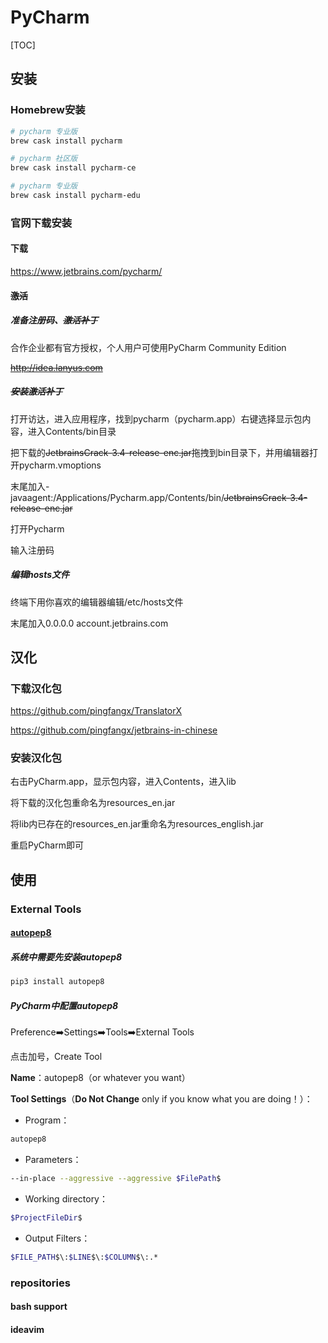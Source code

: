 # PyCharm

[TOC]



## 安装

### Homebrew安装

```bash
# pycharm 专业版
brew cask install pycharm

# pycharm 社区版
brew cask install pycharm-ce

# pycharm 专业版
brew cask install pycharm-edu
```



### 官网下载安装

#### 下载

https://www.jetbrains.com/pycharm/

#### ~~激活~~

##### 准备注册码、~~激活补丁~~

合作企业都有官方授权，个人用户可使用PyCharm Community Edition

~~http://idea.lanyus.com~~

##### ~~安装激活补丁~~

打开访达，进入应用程序，找到pycharm（pycharm.app）右键选择显示包内容，进入Contents/bin目录

把下载的~~JetbrainsCrack-3.4-release-enc.jar~~拖拽到bin目录下，并用编辑器打开pycharm.vmoptions

末尾加入-javaagent:/Applications/Pycharm.app/Contents/bin/~~JetbrainsCrack-3.4-release-enc.jar~~

打开Pycharm

输入注册码

##### 编辑hosts文件

终端下用你喜欢的编辑器编辑/etc/hosts文件

末尾加入0.0.0.0 account.jetbrains.com

## 汉化

### 下载汉化包

https://github.com/pingfangx/TranslatorX

https://github.com/pingfangx/jetbrains-in-chinese

### 安装汉化包

右击PyCharm.app，显示包内容，进入Contents，进入lib

将下载的汉化包重命名为resources_en.jar

将lib内已存在的resources_en.jar重命名为resources_english.jar

重启PyCharm即可

## 使用

### External Tools

#### [autopep8](https://github.com/suliveevil/ultimate-macOS/tree/master/Software%26Setting/CLI/autopep8.md)

##### 系统中需要先安装autopep8

```bash
pip3 install autopep8
```

##### PyCharm中配置autopep8

Preference➡️Settings➡️Tools➡️External Tools

点击加号，Create Tool

**Name**：autopep8（or whatever you want）

**Tool Settings**（**Do Not Change** only if you know what you are doing！）：

- Program：
```bash
autopep8
```
- Parameters：
```bash
--in-place --aggressive --aggressive $FilePath$
```
- Working directory：
```bash
$ProjectFileDir$
```
- Output Filters：
```bash
$FILE_PATH$\:$LINE$\:$COLUMN$\:.*
```

### repositories

#### bash support

#### ideavim





